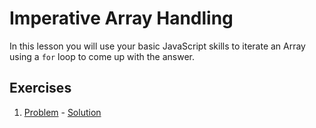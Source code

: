 # Imperative Array Handling

In this lesson you will use your basic JavaScript skills to iterate an Array using a `for` loop to come up with the answer.

## Exercises

1. [Problem](problem1.js) - [Solution](solution1.js)

